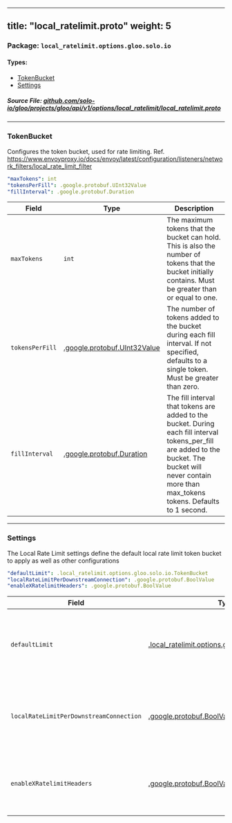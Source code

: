
---
title: "local_ratelimit.proto"
weight: 5
---

<!-- Code generated by solo-kit. DO NOT EDIT. -->


### Package: `local_ratelimit.options.gloo.solo.io` 
#### Types:


- [TokenBucket](#tokenbucket)
- [Settings](#settings)
  



##### Source File: [github.com/solo-io/gloo/projects/gloo/api/v1/options/local_ratelimit/local_ratelimit.proto](https://github.com/solo-io/gloo/blob/main/projects/gloo/api/v1/options/local_ratelimit/local_ratelimit.proto)





---
### TokenBucket

 
Configures the token bucket, used for rate limiting.
Ref. https://www.envoyproxy.io/docs/envoy/latest/configuration/listeners/network_filters/local_rate_limit_filter

```yaml
"maxTokens": int
"tokensPerFill": .google.protobuf.UInt32Value
"fillInterval": .google.protobuf.Duration

```

| Field | Type | Description |
| ----- | ---- | ----------- | 
| `maxTokens` | `int` | The maximum tokens that the bucket can hold. This is also the number of tokens that the bucket initially contains. Must be greater than or equal to one. |
| `tokensPerFill` | [.google.protobuf.UInt32Value](https://developers.google.com/protocol-buffers/docs/reference/csharp/class/google/protobuf/well-known-types/u-int-32-value) | The number of tokens added to the bucket during each fill interval. If not specified, defaults to a single token. Must be greater than zero. |
| `fillInterval` | [.google.protobuf.Duration](https://developers.google.com/protocol-buffers/docs/reference/csharp/class/google/protobuf/well-known-types/duration) | The fill interval that tokens are added to the bucket. During each fill interval tokens_per_fill are added to the bucket. The bucket will never contain more than max_tokens tokens. Defaults to 1 second. |




---
### Settings

 
The Local Rate Limit settings define the default local rate limit token bucket to apply as well as other configurations

```yaml
"defaultLimit": .local_ratelimit.options.gloo.solo.io.TokenBucket
"localRateLimitPerDownstreamConnection": .google.protobuf.BoolValue
"enableXRatelimitHeaders": .google.protobuf.BoolValue

```

| Field | Type | Description |
| ----- | ---- | ----------- | 
| `defaultLimit` | [.local_ratelimit.options.gloo.solo.io.TokenBucket](../local_ratelimit.proto.sk/#tokenbucket) | The token bucket configuration to use for rate limiting requests. These options provide the ability to locally rate limit the connections in envoy. Each request processed by the filter consumes a single token. If the token is available, the request will be allowed. If no tokens are available, the request will receive the configured rate limit status. This default limit can be overridden in the vHost or route options.localRatelimit. |
| `localRateLimitPerDownstreamConnection` | [.google.protobuf.BoolValue](https://developers.google.com/protocol-buffers/docs/reference/csharp/class/google/protobuf/well-known-types/bool-value) | Specifies the scope of the rate limiter’s token bucket. If set to false, the token bucket is shared across all worker threads, thus the rate limits are applied per Envoy process. If set to true, a token bucket is allocated for each connection, thus the rate limits are applied per connection thereby allowing one to rate limit requests on a per connection basis. This setting applies to all token buckets in the vHost and route as well. Defaults to false. |
| `enableXRatelimitHeaders` | [.google.protobuf.BoolValue](https://developers.google.com/protocol-buffers/docs/reference/csharp/class/google/protobuf/well-known-types/bool-value) | Set this to true to return Envoy's X-RateLimit headers to the downstream. reference docs here: https://www.envoyproxy.io/docs/envoy/latest/api-v3/extensions/common/ratelimit/v3/ratelimit.proto#envoy-v3-api-enum-extensions-common-ratelimit-v3-xratelimitheadersrfcversion This setting applies at the vHost and route local rate limit as well Defaults to false. |





<!-- Start of HubSpot Embed Code -->
<script type="text/javascript" id="hs-script-loader" async defer src="//js.hs-scripts.com/5130874.js"></script>
<!-- End of HubSpot Embed Code -->
